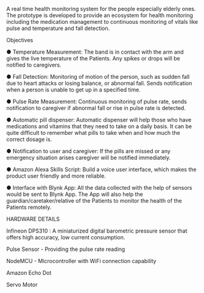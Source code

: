 A real time health monitoring system for the people especially elderly ones.
The prototype is developed to provide an ecosystem for health monitoring
including the medication management to continuous monitoring of vitals like
pulse and temperature and fall detection.

Objectives

● Temperature Measurement: The band is in contact with the arm and gives the live temperature of the Patients. Any spikes or drops will be notified to caregivers. 

● Fall Detection: Monitoring of motion of the person, such as sudden fall due to heart attacks or losing balance, or abnormal fall. Sends notification when a person is unable to get up in a specified time. 

● Pulse Rate Measurement: Continuous monitoring of pulse rate, sends notification to caregiver if abnormal fall or rise in pulse rate is detected.

● Automatic pill dispenser: Automatic dispenser will help those who have medications and vitamins that they need to take on a daily basis. It can be quite difficult to remember what pills to take when and how much the correct dosage is.

● Notification to user and caregiver: If the pills are missed or any emergency situation arises caregiver will be notified immediately.

● Amazon Alexa Skills Script: Build a voice user interface, which makes the product user friendly and more reliable.

● Interface with Blynk App: All the data collected with the help of sensors would be sent to Blynk App. The App will also help the guardian/caretaker/relative of the Patients to monitor the health of the Patients remotely.

HARDWARE DETAILS

Infineon DPS310 : A miniaturized digital barometric pressure sensor that offers high accuracy, low current consumption.

Pulse Sensor - Providing the pulse rate reading

NodeMCU - Microcontroller with WiFi connection capability

Amazon Echo Dot

Servo Motor
